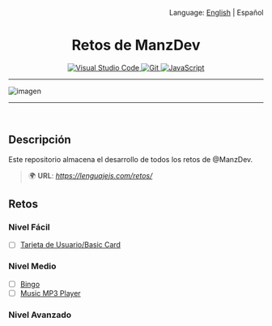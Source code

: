 <p align="right">Language: <a href="README.md">English</a> | Español</p>

<h1 align="center">Retos de ManzDev</h1>

<p align="center">
<a href="https://code.visualstudio.com/">
  <img src="https://img.shields.io/badge/--007ACC?logo=visual%20studio%20code&logoColor=ffffff" alt="Visual Studio Code">
</a>
<a href="https://git-scm.com/">
  <img src="https://img.shields.io/badge/--F05032?logo=git&logoColor=ffffff" alt="Git">
</a>
<a href="https://www.javascript.com/">
  <img src="https://img.shields.io/badge/--F7DF1E?logo=javascript&logoColor=000" alt="JavaScript">
</a>
</p>

---

![imagen](https://user-images.githubusercontent.com/38696273/174708047-b26f793e-70a5-4dc6-9305-23db40a13b98.png)

---

<br/>

## Descripción

Este repositorio almacena el desarrollo de todos los retos de @ManzDev.
>🌍 **URL**: *https://lenguajejs.com/retos/*

## Retos

### Nivel Fácil
- [ ] [Tarjeta de Usuario/Basic Card](https://lenguajejs.com/retos/nivel-facil/basic-card/)

### Nivel Medio
- [ ] [Bingo](https://lenguajejs.com/retos/nivel-medio/bingo/)
- [ ] [Music MP3 Player](https://lenguajejs.com/retos/nivel-medio/mp3-player/)

### Nivel Avanzado
